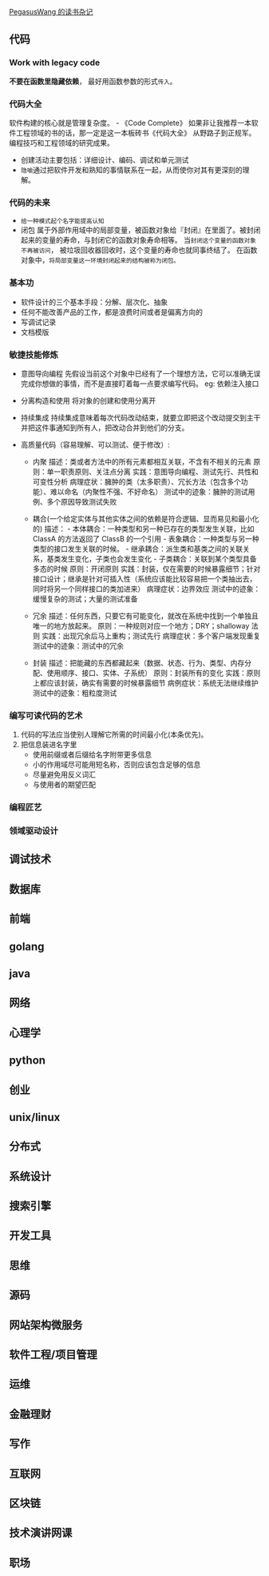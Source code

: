 [PegasusWang 的读书杂记](https://pegasuswang.readthedocs.io/zh/latest/)

## 代码

### Work with legacy code

**不要在函数里隐藏依赖**， 最好用函数参数的形式`传入`。

### 代码大全

软件构建的核心就是管理复杂度。 - 《Code Complete》
如果非让我推荐一本软件工程领域的书的话，那一定是这一本板砖书《代码大全》 从野路子到正规军。编程技巧和工程领域的研究成果。

- 创建活动主要包括：详细设计、编码、调试和单元测试
- `隐喻`通过把软件开发和熟知的事情联系在一起，从而使你对其有更深刻的理解。

### 代码的未来

- `给一种模式起个名字能提高认知`
- 闭包
  属于外部作用域中的局部变量，被函数对象给『封闭』在里面了。被封闭起来的变量的寿命，与封闭它的函数对象寿命相等。
  当`封闭这个变量的函数对象不再被访问`， 被垃圾回收器回收时，这个变量的寿命也就同事终结了。
  在函数对象中，`将局部变量这一环境封闭起来的结构被称为闭包。`

### 基本功

- 软件设计的三个基本手段：分解、层次化、抽象
- 任何不能改善产品的工作，都是浪费时间或者是偏离方向的
- 写调试记录
- 文档模版

### 敏捷技能修炼

- 意图导向编程
  先假设当前这个对象中已经有了一个理想方法，它可以准确无误完成你想做的事情，而不是直接盯着每一点要求编写代码。
  eg: 依赖注入接口
- 分离构造和使用
  将对象的创建和使用分离开
- 持续集成
  持续集成意味着每次代码改动结束，就要立即把这个改动提交到主干并把这件事通知到所有人，把改动合并到他们的分支。

- 高质量代码（容易理解、可以测试、便于修改）:

  - 内聚
    描述：类或者方法中的所有元素都相互关联，不含有不相关的元素
    原则：单一职责原则、关注点分离
    实践：意图导向编程、测试先行、共性和可变性分析
    病理症状：臃肿的类（太多职责）、冗长方法（包含多个功能）、难以命名（内聚性不强、不好命名）
    测试中的迹象：臃肿的测试用例、多个原因导致测试失败

  - 耦合(一个给定实体与其他实体之间的依赖是符合逻辑、显而易见和最小化的)
    描述： - 本体耦合：一种类型和另一种已存在的类型发生关联，比如 ClassA 的方法返回了 ClassB 的一个引用 - 表象耦合：一种类型与另一种类型的接口发生关联的时候。 - 继承耦合：派生类和基类之间的关联关系，基类发生变化，子类也会发生变化 - 子类耦合：关联到某个类型具备多态的时候
    原则：开闭原则
    实践：封装，仅在需要的时候暴露细节；针对接口设计；继承是针对可插入性（系统应该能比较容易把一个类抽出去，同时将另一个同样接口的类加进来）
    病理症状：边界效应
    测试中的迹象：缓慢复杂的测试；大量的测试准备

  - 冗余
    描述：任何东西，只要它有可能变化，就改在系统中找到一个单独且唯一的地方放起来。
    原则：一种规则对应一个地方；DRY；shalloway 法则
    实践：出现冗余后马上重构；测试先行
    病理症状：多个客户端发现重复
    测试中的迹象：测试中的冗余

  - 封装
    描述：把能藏的东西都藏起来（数据、状态、行为、类型、内存分配、使用顺序、接口、实体、子系统）
    原则：封装所有的变化
    实践：原则上都应该封装，确实有需要的时候暴露细节
    病例症状：系统无法继续维护
    测试中的迹象：粗粒度测试

### 编写可读代码的艺术

1. 代码的写法应当使别人理解它所需的时间最小化(本条优先)。
2. 把信息装进名字里
   - 使用前缀或者后缀给名字附带更多信息
   - 小的作用域尽可能用短名称，否则应该包含足够的信息
   - 尽量避免用反义词汇
   - 与使用者的期望匹配

### 编程匠艺

### 领域驱动设计

## 调试技术

## 数据库

## 前端

## golang

## java

## 网络

## 心理学

## python

## 创业

## unix/linux

## 分布式

## 系统设计

## 搜索引擎

## 开发工具

## 思维

## 源码

## 网站架构微服务

## 软件工程/项目管理

## 运维

## 金融理财

## 写作

## 互联网

## 区块链

## 技术演讲网课

## 职场
